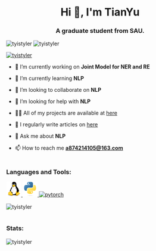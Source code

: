 <h1 align="center">Hi 👋, I'm TianYu</h1>
<h3 align="center">A graduate student from SAU.</h3>

<p align="left"> <img src="https://komarev.com/ghpvc/?username=tyistyler&label=Profile%20views&color=0e75b6&style=flat" alt="tyistyler" /> 

<img src="https://img.shields.io/website-up-down-green-red/http/shields.io.svg" alt="tyistyler" >

</p>
<p align="left"> <a href="https://github.com/ryo-ma/github-profile-trophy"><img src="https://github-profile-trophy.vercel.app/?username=tyistyler" alt="tyistyler" /></a> </p>


- 🔭 I’m currently working on **Joint Model for NER and RE** 

- 🌱 I’m currently learning **NLP**

- 👯 I’m looking to collaborate on **NLP**

- 🤝 I’m looking for help with **NLP**

- 👨‍💻 All of my projects are available at [here](https://github.com/tyistyler?tab=repositories)

- 📝 I regularly write articles on [here](https://blog.csdn.net/tailonh?spm=1000.2115.3001.5113)

- 💬 Ask me about **NLP**

- 📫 How to reach me **a874214105@163.com**

# <h3 align="left">Languages and Tools:</h3>
<p align="left"> <a href="https://www.linux.org/" target="_blank"> <img src="https://raw.githubusercontent.com/devicons/devicon/master/icons/linux/linux-original.svg" alt="linux" width="40" height="40"/> </a> <a href="https://www.python.org" target="_blank"> <img src="https://raw.githubusercontent.com/devicons/devicon/master/icons/python/python-original.svg" alt="python" width="40" height="40"/> </a> <a href="https://pytorch.org/" target="_blank"> <img src="https://www.vectorlogo.zone/logos/pytorch/pytorch-icon.svg" alt="pytorch" width="40" height="40"/> </a> </p>
<p><img align="center" src="https://github-readme-stats.vercel.app/api/top-langs?username=tyistyler&show_icons=true&locale=en&layout=compact" alt="tyistyler" /></p>

<!---
<p><img align="center" src="https://github-readme-streak-stats.herokuapp.com/?user=tyistyler&" alt="tyistyler" /></p>
-->
# <h3 align="left">Stats:</h3>
<p><img align="center" src="https://github-readme-stats.vercel.app/api?username=tyistyler&show_icons=true&locale=en" alt="tyistyler" /></p>
